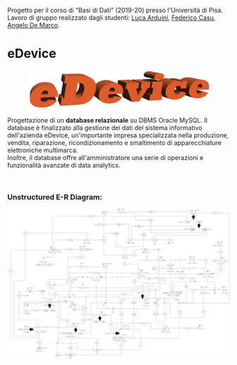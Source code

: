Progetto per il corso di "Basi di Dati" (2019-20) presso l'Università di Pisa.<br>
Lavoro di gruppo realizzato dagli studenti: [Luca Arduini](https://github.com/LucaArduini), [Federico Casu](https://github.com/federic0casu), [Angelo De Marco](https://github.com/Sgazzirro).

# eDevice

<p align="center">
  <img src="https://github.com/LucaArduini/eDevice/blob/main/File%20Accessori/logo%20eDevice%202.jpg" alt="eDevice_logo" height="90" />
</p>

Progettazione di un **database relazionale** su DBMS Oracle MySQL. Il database è finalizzato alla gestione dei dati del sistema informativo dell'azienda eDevice, un'importante impresa specializzata nella produzione, vendita, riparazione, ricondizionamento e smaltimento di apparecchiature elettroniche multimarca.<br>
Inoltre, il database offre all'amministratore una serie di operazioni e funzionalità avanzate di data analytics.

<br>

### Unstructured E-R Diagram:
<p style="text-align:center">
  <img src="https://github.com/LucaArduini/eDevice/blob/main/Diagrammi%20E-R/non%20ristrutturato/NON%20Ristrutturato.png" alt="diagrammaER_NONristrutturato" style="max-width: 100%; height: auto;" />
</p>
